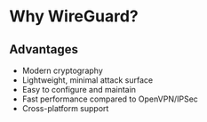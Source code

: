 # Why WireGuard?

## Advantages
- Modern cryptography
- Lightweight, minimal attack surface
- Easy to configure and maintain
- Fast performance compared to OpenVPN/IPSec
- Cross-platform support
